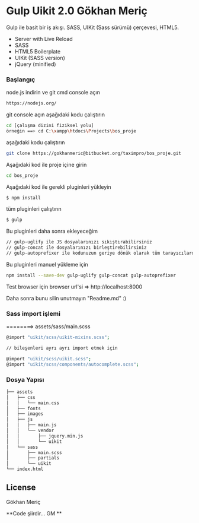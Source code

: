 # Gulp  Uikit 2.0 Gökhan Meriç

Gulp ile basit bir iş akışı. SASS, UIKit (Sass sürümü) çerçevesi, HTML5.

  - Server with Live Reload
  - SASS
  - HTML5 Boilerplate
  - UIKit (SASS version)
  - jQuery (minified)

### Başlangıç

node.js indirin ve git cmd console açın

```sh
https://nodejs.org/
```

git console açın 
aşağıdaki kodu çalıştırın

```sh
cd [çalışma dizini fiziksel yolu] 
örneğin ==> cd C:\xampp\htdocs\Projects\bos_proje
```

aşağıdaki kodu çalıştırın

```sh
git clone https://gokhanmeric@bitbucket.org/taximpro/bos_proje.git
```

Aşağıdaki kod ile proje içine girin

```sh
cd bos_proje
```

Aşağıdaki kod ile gerekli pluginleri yükleyin

```sh
$ npm install
```

tüm pluginleri çalıştırın

```sh
$ gulp
```

Bu pluginleri daha sonra ekleyeceğim

```sh
// gulp-uglify ile JS dosyalarınızı sıkıştırabilirsiniz
// gulp-concat ile dosyalarınızı birleştirebilirsiniz
// gulp-autoprefixer ile kodunuzun geriye dönük olarak tüm tarayıcılarda aynı şekilde çalışmasını sağlayabilirsiniz
```
Bu pluginleri manuel yükleme için 

```sh
npm install --save-dev gulp-uglify gulp-concat gulp-autoprefixer
```

Test browser için browser url'si =>  http://localhost:8000

Daha sonra bunu silin unutmayın "Readme.md" :) 

### Sass import işlemi

========> assets/sass/main.scss

```sh
@import "uikit/scss/uikit-mixins.scss";

// bileşenleri ayrı ayrı import etmek için

@import "uikit/scss/uikit.scss";
@import "uikit/scss/components/autocomplete.scss";
```

### Dosya Yapısı

```sh
├── assets
│   ├── css
│   │   └── main.css
│   ├── fonts
│   ├── images
│   ├── js
│   │   ├── main.js
│   │   └── vendor
│   │       ├── jquery.min.js
│   │       └── uikit
│   └── sass
│       ├── main.scss
│       ├── partials
│       └── uikit
└── index.html
```


License
----
Gökhan Meriç

**Code şiirdir... GM **

